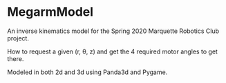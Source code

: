 # MegarmModel
 An inverse kinematics model for the Spring 2020 Marquette Robotics Club project.
 
 How to request a given (r, θ, z) and get the 4 required motor angles to get there.
 
 Modeled in both 2d and 3d using Panda3d and Pygame.
